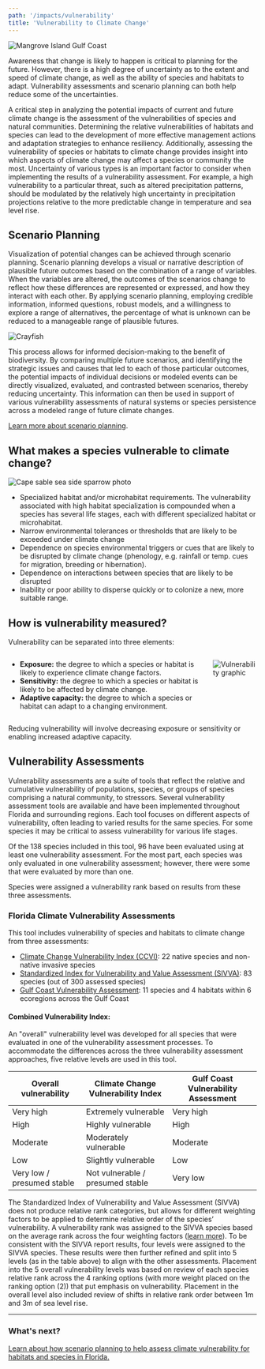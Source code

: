 ```yaml
---
path: '/impacts/vulnerability'
title: 'Vulnerability to Climate Change'
---
```


<content-header icon="sea_level_rise" title="Vulnerability to Climate Change"></content-header>

<!-- https://www.flickr.com/photos/evergladesnps/29658636208/in/album-72157634245029905/ -->

![Mangrove Island Gulf Coast](29658636208_4cf524aeb4_k.jpg 'Mangrove Island, Gulf Coast.  Photo: NPS.')

Awareness that change is likely to happen is critical to planning for the future. However, there is a high degree of uncertainty as to the extent and speed of climate change, as well as the ability of species and habitats to adapt. Vulnerability assessments and scenario planning can both help reduce some of the uncertainties.

A critical step in analyzing the potential impacts of current and future climate change is the assessment of the vulnerabilities of species and natural communities. Determining the relative vulnerabilities of habitats and species can lead to the development of more effective management actions and adaptation strategies to enhance resiliency. Additionally, assessing the vulnerability of species or habitats to climate change provides insight into which aspects of climate change may affect a species or community the most. Uncertainty of various types is an important factor to consider when implementing the results of a vulnerability assessment. For example, a high vulnerability to a particular threat, such as altered precipitation patterns, should be modulated by the relatively high uncertainty in precipitation projections relative to the more predictable change in temperature and sea level rise.

## Scenario Planning

Visualization of potential changes can be achieved through scenario planning. Scenario planning develops a visual or narrative description of plausible future outcomes based on the combination of a range of variables. When the variables are altered, the outcomes of the scenarios change to reflect how these differences are represented or expressed, and how they interact with each other. By applying scenario planning, employing credible information, informed questions, robust models, and a willingness to explore a range of alternatives, the percentage of what is unknown can be reduced to a manageable range of plausible futures.

<div class="float-left thumbnail-medium" style="margin-right: 2rem;">
<!-- https://www.flickr.com/photos/evergladesnps/43698185622/ -->
<img src="43698185622_500965906c_k.jpg" alt="Crayfish" />
</div>

This process allows for informed decision-making to the benefit of biodiversity. By comparing multiple future scenarios, and identifying the strategic issues and causes that led to each of those particular outcomes, the potential impacts of individual decisions or modeled events can be directly visualized, evaluated, and contrasted between scenarios, thereby reducing uncertainty. This information can then be used in support of various vulnerability assessments of natural systems or species persistence across a modeled range of future climate changes.

[Learn more about scenario planning](/impacts/vulnerability/scenarios).

## What makes a species vulnerable to climate change?

<div class="float-right thumbnail-medium" style="margin-right: 2rem;">
<!-- https://www.flickr.com/photos/evergladesnps/9099305573/ -->
<img src="9099305573_29c509e6d1_k.jpg" alt="Cape sable sea side sparrow photo" />
</div>

- Specialized habitat and/or microhabitat requirements. The vulnerability associated with high habitat specialization is compounded when a species has several life stages, each with different specialized habitat or microhabitat.
- Narrow environmental tolerances or thresholds that are likely to be exceeded under climate change
- Dependence on species environmental triggers or cues that are likely to be disrupted by climate change (phenology, e.g. rainfall or temp. cues for migration, breeding or hibernation).
- Dependence on interactions between species that are likely to be disrupted
- Inability or poor ability to disperse quickly or to colonize a new, more suitable range.

## How is vulnerability measured?

Vulnerability can be separated into three elements:

<div class="columns">
<div class="column">
<ul>
<li><b>Exposure:</b> the degree to which a species or habitat is likely to experience climate change factors.</li>
<li><b>Sensitivity:</b> the degree to which a species or habitat is likely to be affected by climate change.</li>
<li><b>Adaptive capacity:</b> the degree to which a species or habitat can adapt to a changing environment.</li>
</ul>
</div>
<div class="column">

![Vulnerability graphic](vulnerability-graphic.svg)

</div>
</div>

Reducing vulnerability will involve decreasing exposure or sensitivity or enabling increased adaptive capacity.

## Vulnerability Assessments

Vulnerability assessments are a suite of tools that reflect the relative and cumulative vulnerability of populations, species, or groups of species comprising a natural community, to stressors. Several vulnerability assessment tools are available and have been implemented throughout Florida and surrounding regions. Each tool focuses on different aspects of vulnerability, often leading to varied results for the same species. For some species it may be critical to assess vulnerability for various life stages.

Of the 138 species included in this tool, 96 have been evaluated using at least one vulnerability assessment. For the most part, each species was only evaluated in one vulnerability assessment; however, there were some that were evaluated by more than one.

Species were assigned a vulnerability rank based on results from these three assessments.

### Florida Climate Vulnerability Assessments

This tool includes vulnerability of species and habitats to climate change from three assessments:

- [Climate Change Vulnerability Index (CCVI)](/impacts/vulnerability/ccvi): 22 native species and non-native invasive species
- [Standardized Index for Vulnerability and Value Assessment (SIVVA)](/impacts/vulnerability/sivva): 83 species (out of 300 assessed species)
- [Gulf Coast Vulnerability Assessment](/impacts/vulnerability/gcva): 11 species and 4 habitats within 6 ecoregions across the Gulf Coast

#### Combined Vulnerability Index:

An "overall" vulnerability level was developed for all species that were evaluated in one of the vulnerability assessment processes. To accommodate the differences across the three vulnerability assessment approaches, five relative levels are used in this tool.

<table>
<thead>
<tr>
<th>Overall vulnerability</th>
<th>Climate Change Vulnerability Index</th>
<th>Gulf Coast Vulnerability Assessment</th>
</tr>
</thead>
<tbody>
<tr>
<td>Very high</td>
<td>Extremely vulnerable</td>
<td>Very high</td>
</tr>

<tr>
<td>High</td>
<td>Highly vulnerable</td>
<td>High</td>
</tr>

<tr>
<td>Moderate</td>
<td>Moderately vulnerable</td>
<td>Moderate</td>
</tr>

<tr>
<td>Low</td>
<td>Slightly vulnerable</td>
<td>Low</td>
</tr>

<tr>
<td>Very low / presumed stable</td>
<td>Not vulnerable / presumed stable</td>
<td>Very low</td>
</tr>

</tbody>
</table>

The Standardized Index of Vulnerability and Value Assessment (SIVVA) does not produce relative rank categories, but allows for different weighting factors to be applied to determine relative order of the species’ vulnerability. A vulnerability rank was assigned to the SIVVA species based on the average rank across the four weighting factors ([learn more](/impacts/vulnerability/sivva/species#Methods)). To be consistent with the SIVVA report results, four levels were assigned to the SIVVA species. These results were then further refined and split into 5 levels (as in the table above) to align with the other assessments. Placement into the 5 overall vulnerability levels was based on review of each species relative rank across the 4 ranking options (with more weight placed on the ranking option (2)) that put emphasis on vulnerability. Placement in the overall level also included review of shifts in relative rank order between 1m and 3m of sea level rise.

<hr class="divider" />

### What's next?

[Learn about how scenario planning to help assess climate vulnerability for habitats and species in Florida.](/impacts/vulnerability/scenarios)
